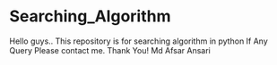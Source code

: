 # Searching_Algorithm
Hello guys.. This repository is for searching algorithm in python
If Any Query Please contact me.
Thank You!
Md Afsar Ansari
